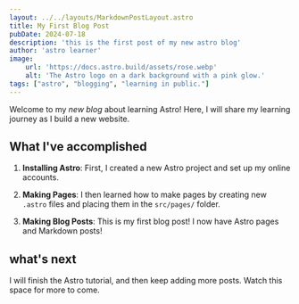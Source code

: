 ```yaml
---
layout: ../../layouts/MarkdownPostLayout.astro
title: My First Blog Post
pubDate: 2024-07-18
description: 'this is the first post of my new astro blog'
author: 'astro learner'
image:
    url: 'https://docs.astro.build/assets/rose.webp'
    alt: 'The Astro logo on a dark background with a pink glow.'
tags: ["astro", "blogging", "learning in public."]
---
```



Welcome to my _new blog_ about learning Astro! Here, I will share my learning journey as I build a new website.

## What I've accomplished

1. **Installing Astro**: First, I created a new Astro project and set up my online accounts.

2. **Making Pages**: I then learned how to make pages by creating new `.astro` files and placing them in the `src/pages/` folder.

3. **Making Blog Posts**: This is my first blog post! I now have Astro pages and Markdown posts!

## what's next

I will finish the Astro tutorial, and then keep adding more posts. Watch this space for more to come.